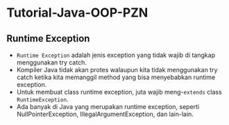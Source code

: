 # Tutorial-Java-OOP-PZN
## Runtime Exception
* `Runtime Exception` adalah jenis exception yang tidak wajib di tangkap menggunakan try catch.
* Kompiler Java tidak akan protes walaupun kita tidak menggunakan try catch ketika kita memanggil method yang bisa menyebabkan runtime exception.
* Untuk membuat class runtime exception, juta wajib meng-`extends` class `RuntimeException`.
* Ada banyak di Java yang merupakan runtime exception, seperti NullPointerException, IllegalArgumentException, dan lain-lain. 